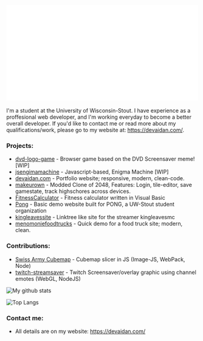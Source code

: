 ![Hi there 👋, I'm Aidan](img.svg)

I'm a student at the University of Wisconsin-Stout. I have experience as a proffesional web developer, and I'm working everyday to become a better overall developer. If you'd like to contact me or read more about my qualifications/work, please go to my website at: https://devaidan.com/.

### Projects:
- [dvd-logo-game](https://github.com/AidanSpeakss/dvd-logo-game) - Browser game based on the DVD Screensaver meme! [WIP]
- [jsengimamachine](https://github.com/AidanSpeakss/jsenigmamachine) - Javascript-based, Enigma Machine [WIP]
- [devaidan.com](https://www.devaidan.com) - Portfolio website; responsive, modern, clean-code.
- [makeurown](https://github.com/AidanSpeakss/makeurown) - Modded Clone of 2048, Features: Login, tile-editor, save gamestate, track highschores across devices. 
- [FitnessCalculator](https://github.com/AidanSpeakss/FitnessCalculator) - Fitness calculator written in Visual Basic
- [Pong](https://github.com/AidanSpeakss/pongwebsite) - Basic demo website built for PONG, a UW-Stout student organization
- [kingleavessite](https://github.com/AidanSpeakss/kingleavessite) - Linktree like site for the streamer kingleavesmc
- [menomoniefoodtrucks](https://github.com/AidanSpeakss/menomoniefoodtrucks) - Quick demo for a food truck site; modern, clean.

### Contributions:
- [Swiss Army Cubemap](https://github.com/hieyou1/swiss-army-cubemap) - Cubemap slicer in JS (Image-JS, WebPack, Node)
- [twitch-streamsaver](https://github.com/hieyou1/twitch-streamsaver) - Twitch Screensaver/overlay graphic using channel emotes (WebGL, NodeJS)

![My github stats](https://github-readme-stats.vercel.app/api?username=AidanSpeakss)

![Top Langs](https://github-readme-stats.vercel.app/api/top-langs/?username=AidanSpeakss&layout=compact)

### Contact me:

- All details are on my website: https://devaidan.com/
